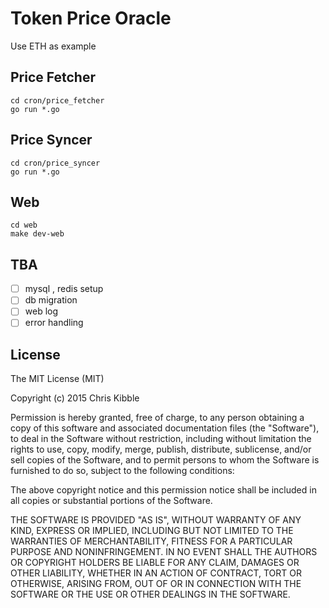 # Token Price Oracle

Use ETH as example

## Price Fetcher

```
cd cron/price_fetcher
go run *.go
```

## Price Syncer

```
cd cron/price_syncer
go run *.go
```

## Web

```
cd web
make dev-web
```

## TBA

- [ ] mysql , redis setup
- [ ] db migration
- [ ] web log
- [ ] error handling

## License

The MIT License (MIT)

Copyright (c) 2015 Chris Kibble

Permission is hereby granted, free of charge, to any person obtaining a copy of this software and associated documentation files (the "Software"), to deal in the Software without restriction, including without limitation the rights to use, copy, modify, merge, publish, distribute, sublicense, and/or sell copies of the Software, and to permit persons to whom the Software is furnished to do so, subject to the following conditions:

The above copyright notice and this permission notice shall be included in all copies or substantial portions of the Software.

THE SOFTWARE IS PROVIDED "AS IS", WITHOUT WARRANTY OF ANY KIND, EXPRESS OR IMPLIED, INCLUDING BUT NOT LIMITED TO THE WARRANTIES OF MERCHANTABILITY, FITNESS FOR A PARTICULAR PURPOSE AND NONINFRINGEMENT. IN NO EVENT SHALL THE AUTHORS OR COPYRIGHT HOLDERS BE LIABLE FOR ANY CLAIM, DAMAGES OR OTHER LIABILITY, WHETHER IN AN ACTION OF CONTRACT, TORT OR OTHERWISE, ARISING FROM, OUT OF OR IN CONNECTION WITH THE SOFTWARE OR THE USE OR OTHER DEALINGS IN THE SOFTWARE.
